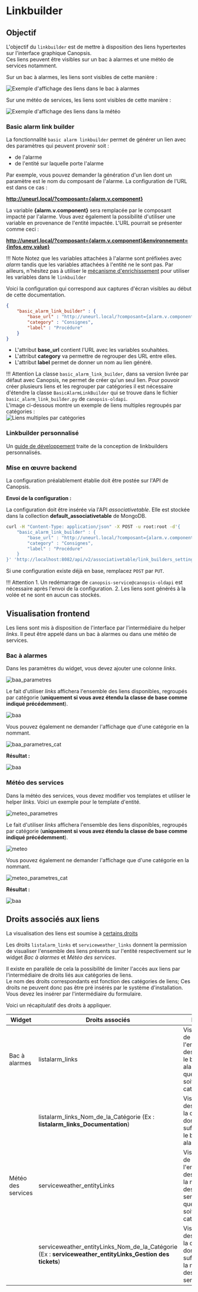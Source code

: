 # Linkbuilder

## Objectif

L'objectif du `linkbuilder` est de mettre à disposition des liens hypertextes sur l'interface graphique Canopsis.  
Ces liens peuvent être visibles sur un bac à alarmes et une météo de services notamment.

Sur un bac à alarmes, les liens sont visibles de cette manière :

![Exemple d'affichage des liens dans le bac à alarmes](img/affichage-link-bac.png)

Sur une météo de services, les liens sont visibles de cette manière :

![Exemple d'affichage des liens dans la météo](img/affichage-link-meteo.png)

### Basic alarm link builder

La fonctionnalité `basic alarm linkbuilder` permet de générer un lien avec des paramètres qui peuvent provenir soit :

* de l'alarme
* de l'entité sur laquelle porte l'alarme

Par exemple, vous pouvez demander la génération d'un lien dont un paramètre est le nom du composant de l'alarme. La configuration de l'URL est dans ce cas :

**http://uneurl.local/?composant={alarm.v.component}**

La variable **{alarm.v.component}** sera remplacée par le composant impacté par l'alarme. Vous avez également la possibilité d'utiliser une variable en provenance de l'entité impactée. L'URL pourrait se présenter comme ceci :

**http://uneurl.local/?composant={alarm.v.component}&environnement={infos.env.value}**

!!! Note
    Notez que les variables attachées à l'alarme sont préfixées avec *alarm* tandis que les variables attachées à l'entité ne le sont pas.
    Par ailleurs, n'hésitez pas à utiliser le [mécanisme d'enrichissement](../moteurs/moteur-che-event_filter.md) pour utiliser les variables dans le `linkbuilder`

Voici la configuration qui correspond aux captures d'écran visibles au début de cette documentation.

```json
{
    "basic_alarm_link_builder" : {
        "base_url" : "http://uneurl.local/?composant={alarm.v.component}&environnement={infos.env.value}",
        "category" : "Consignes",
        "label" : "Procédure"
    }
}
```

* L'attribut **base_url** contient l'URL avec les variables souhaitées.  
* L'attribut **category** va permettre de regrouper des URL entre elles.
* L'attribut **label** permet de donner un nom au lien généré.

!!! Attention
    La classe `basic_alarm_link_builder`, dans sa version livrée par défaut avec Canopsis, ne permet de créer qu'un seul lien.
    Pour pouvoir créer plusieurs liens et les regrouper par catégories il est nécessaire d'étendre la classe `BasicAlarmLinkBuilder` qui se trouve dans le fichier `basic_alarm_link_builder.py` de `canopsis-oldapi`.  
    L'image ci-dessous montre un exemple de liens multiples regroupés par catégories :  
    ![Liens multiples par catégories](img/baa.png)

### Linkbuilder personnalisé

Un [guide de développement](../../guide-developpement/dev-linkbuilder.md)
traite de la conception de linkbuilders personnalisés.

### Mise en œuvre backend

La configuration préalablement établie doit être postée sur l'API de Canopsis.

**Envoi de la configuration :**

La configuration doit être insérée via l'API *associativetable*. Elle est stockée dans la collection **default_associativetable** de MongoDB.

```sh
curl -H "Content-Type: application/json" -X POST -u root:root -d'{
    "basic_alarm_link_builder" : {
        "base_url" : "http://uneurl.local/?composant={alarm.v.component}&environnement={infos.env.value}",
        "category" : "Consignes",
        "label" : "Procédure"
    }
}' 'http://localhost:8082/api/v2/associativetable/link_builders_settings'
```

Si une configuration existe déjà en base, remplacez `POST` par `PUT`.

!!! Attention
    1. Un redémarrage de `canopsis-service@canopsis-oldapi` est nécessaire après l'envoi de la configuration.
    2. Les liens sont générés à la volée et ne sont en aucun cas stockés.

## Visualisation frontend

Les liens sont mis à disposition de l'interface par l'intermédiaire du helper *links*. Il peut être appelé dans un bac à alarmes ou dans une météo de services.  

### Bac à alarmes

Dans les paramètres du widget, vous devez ajouter une colonne *links*.  

![baa_parametres](img/baa_parametres.png)

Le fait d'utiliser *links* affichera l'ensemble des liens disponibles, regroupés par catégorie (**uniquement si vous avez étendu la classe de base comme indiqué précédemment**).  

![baa](img/baa.png)

Vous pouvez également ne demander l'affichage que d'une catégorie en la nommant.  

![baa_parametres_cat](img/baa_parametres_cat.png)

**Résultat :**

![baa](img/baa_cat.png)

### Météo des services

Dans la météo des services, vous devez modifier vos templates et utiliser le helper *links*. Voici un exemple pour le template d'entité.  

![meteo_parametres](img/meteo_parametres.png)

Le fait d'utiliser *links* affichera l'ensemble des liens disponibles, regroupés par catégorie (**uniquement si vous avez étendu la classe de base comme indiqué précédemment**).  

![meteo](img/meteo.png)

Vous pouvez également ne demander l'affichage que d'une catégorie en la nommant.  

![meteo_parametres_cat](img/meteo_parametres_cat.png)

**Résultat :**

![baa](img/meteo_cat.png)

## Droits associés aux liens

La visualisation des liens est soumise à [certains droits](#droits-associes-aux-liens)

Les droits `listalarm_links` et `serviceweather_links` donnent la permission de visualiser l'ensemble des liens présents sur l'entité respectivement sur le widget *Bac à alarmes* et *Météo des services*.  

Il existe en parallèle de cela la possibilité de limiter l'accès aux liens par l'intermédiaire de droits liés aux catégories de liens.  
Le nom des droits correspondants est fonction des catégories de liens; Ces droits ne peuvent donc pas être pré insérés par le système d'installation. Vous devez les insérer par l'intermédiaire du formulaire.  

Voici un récapitulatif des droits à appliquer.  


| Widget             | Droits associés                                              | Portée                                                       |
| ------------------ | ------------------------------------------------------------ | ------------------------------------------------------------ |
| Bac à alarmes      | listalarm_links                                              | Visualisation de l'ensemble des liens sur le bac à alarmes, quelle que soit la catégorie |
|                    | listalarm_links_Nom_de_la_Catégorie  (Ex : **listalarm_links_Documentation**) | Visualisation des liens de la catégorie donnée en suffixe (sur le bac à alarmes) |
| Météo des services | serviceweather_entityLinks                                   | Visualisation de l'ensemble des liens sur la météo des services, quelle que soit la catégorie |
|                    | serviceweather_entityLinks_Nom_de_la_Catégorie (Ex : **serviceweather_entityLinks_Gestion des tickets**) | Visualisation des liens de la catégorie donnée en suffixe (sur la météo des services) |
